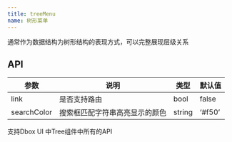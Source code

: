 ```yaml
---
title: treeMenu
name: 树形菜单
---
```


通常作为数据结构为树形结构的表现方式，可以完整展现层级关系

## API

参数 | 说明 | 类型 | 默认值
----|------|-----|------
link | 是否支持路由<Link> | bool | false
searchColor | 搜索框匹配字符串高亮显示的颜色 | string | ‘#f50’


支持Dbox UI 中Tree组件中所有的API
